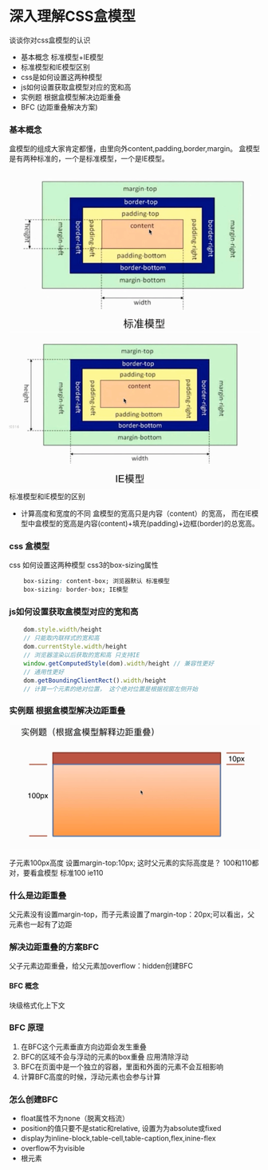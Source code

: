 # 深入理解CSS盒模型
谈谈你对css盒模型的认识
- 基本概念 标准模型+IE模型
- 标准模型和IE模型区别
- css是如何设置这两种模型
- js如何设置获取盒模型对应的宽和高
- 实例题 根据盒模型解决边距重叠
- BFC (边距重叠解决方案)
### 基本概念
盒模型的组成大家肯定都懂，由里向外content,padding,border,margin。
盒模型是有两种标准的，一个是标准模型，一个是IE模型。

![](../assets/model.png)
![](../assets/IEmodel.png)
标准模型和IE模型的区别
- 计算高度和宽度的不同
盒模型的宽高只是内容（content）的宽高，
而在IE模型中盒模型的宽高是内容(content)+填充(padding)+边框(border)的总宽高。
### css 盒模型
css 如何设置这两种模型
css3的box-sizing属性
```css
	box-sizing: content-box; 浏览器默认 标准模型
	box-sizing: border-box; IE模型
```

### js如何设置获取盒模型对应的宽和高

```javascript
	dom.style.width/height
	// 只能取内联样式的宽和高
	dom.currentStyle.width/height
	// 浏览器渲染以后获取的宽和高 只支持IE
	window.getComputedStyle(dom).width/height // 兼容性更好
	// 通用性更好
	dom.getBoundingClientRect().width/height
	// 计算一个元素的绝对位置， 这个绝对位置是根据视窗左侧开始
```

### 实例题 根据盒模型解决边距重叠

![](../assets/margin.png)

子元素100px高度 设置margin-top:10px; 这时父元素的实际高度是？
100和110都对，要看盒模型
标准100 ie110

### 什么是边距重叠
父元素没有设置margin-top，而子元素设置了margin-top：20px;可以看出，父元素也一起有了边距

### 解决边距重叠的方案BFC
父子元素边距重叠，给父元素加overflow：hidden创建BFC

#### BFC 概念
块级格式化上下文
### BFC 原理

1. 在BFC这个元素垂直方向边距会发生重叠
2. BFC的区域不会与浮动的元素的box重叠 应用清除浮动
3. BFC在页面中是一个独立的容器，里面和外面的元素不会互相影响
4. 计算BFC高度的时候，浮动元素也会参与计算

### 怎么创建BFC

- float属性不为none（脱离文档流）
- position的值只要不是static和relative, 设置为为absolute或fixed
- display为inline-block,table-cell,table-caption,flex,inine-flex
- overflow不为visible
- 根元素

